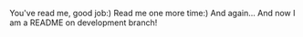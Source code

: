 You've read me, good job:)
Read me one more time:)
And again...
And now I am a README on development branch!
